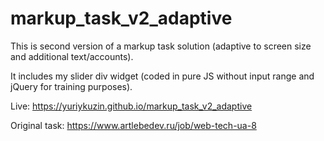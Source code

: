 # markup_task_v2_adaptive

This is second version of a markup task solution (adaptive to screen size and additional text/accounts).

It includes my slider div widget (coded in pure JS without input range and jQuery for training purposes).

Live:
https://yuriykuzin.github.io/markup_task_v2_adaptive

Original task:
https://www.artlebedev.ru/job/web-tech-ua-8
